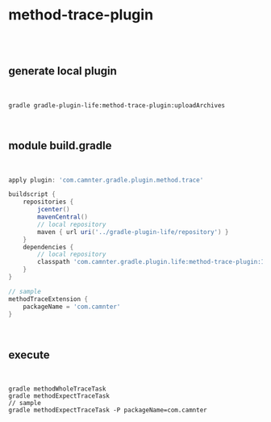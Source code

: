 # method-trace-plugin

<br>
<br>

## generate local plugin
 
<br>
    
```shell
gradle gradle-plugin-life:method-trace-plugin:uploadArchives 
```

<br>

## module build.gradle
 
<br>
    
```gradle
apply plugin: 'com.camnter.gradle.plugin.method.trace'

buildscript {
    repositories {
        jcenter()
        mavenCentral()
        // local repository
        maven { url uri('../gradle-plugin-life/repository') }
    }
    dependencies {
        // local repository
        classpath 'com.camnter.gradle.plugin.life:method-trace-plugin:1.1.4'
    }
}

// sample
methodTraceExtension {
    packageName = 'com.camnter'
}
```

<br>

## execute

<br>
    
```shell
gradle methodWholeTraceTask
gradle methodExpectTraceTask
// sample
gradle methodExpectTraceTask -P packageName=com.camnter
```

<br>
